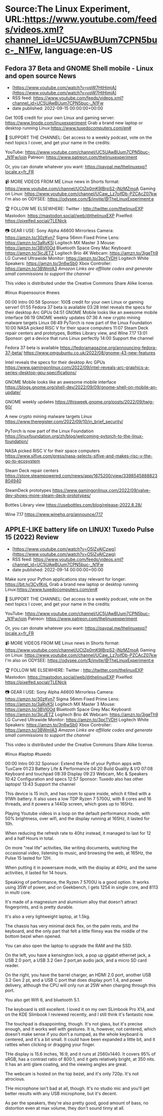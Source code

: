 # Source:The Linux Experiment, URL:https://www.youtube.com/feeds/videos.xml?channel_id=UC5UAwBUum7CPN5buc-_N1Fw, language:en-US

## Fedora 37 Beta and GNOME Shell mobile - Linux and open source News
 - [https://www.youtube.com/watch?v=vqW7HtHimjA](https://www.youtube.com/watch?v=vqW7HtHimjA)
 - RSS feed: https://www.youtube.com/feeds/videos.xml?channel_id=UC5UAwBUum7CPN5buc-_N1Fw
 - date published: 2022-09-15 00:00:00+00:00

Get 100$ credit for your own Linux and gaming server: https://www.linode.com/linuxexperiment 
Grab a brand new laptop or desktop running Linux:https://www.tuxedocomputers.com/en#


👏 SUPPORT THE CHANNEL:
Get access to a weekly podcast, vote on the next topics I cover, and get your name in the credits:

YouTube: https://www.youtube.com/channel/UC5UAwBUum7CPN5buc-_N1Fw/join
Patreon: https://www.patreon.com/thelinuxexperiment

Or, you can donate whatever you want: https://paypal.me/thelinuxexp?locale.x=fr_FR

📹 MORE VIDEOS FROM ME
Linux news in Shorts format: https://www.youtube.com/channel/UCtZp0mK9IBrpS2-jNzMZmoA
Gaming on Linux: https://www.youtube.com/channel/UCaw_Lz7oifDb-PZCAcZ07kw
I'm also on ODYSEE: https://odysee.com/$/invite/@TheLinuxExperiment:e

🏆 FOLLOW ME ELSEWHERE:
Twitter : http://twitter.com/thelinuxEXP
Mastodon: https://mastodon.social/web/@thelinuxEXP
Pixelfed: https://pixelfed.social/TLENick

📷 GEAR I USE:
Sony Alpha A6600 Mirrorless Camera: https://amzn.to/30zKyn7
Sigma 56mm Fixed Prime Lens: https://amzn.to/3aRvK5l
Logitech MX Master 3 Mouse: https://amzn.to/3BVI0Od
Bluetooth Space Grey Mac Keyboard: https://amzn.to/3jcJETZ
Logitech Brio 4K Webcam: https://amzn.to/3jgeTh9
LG Curved Ultrawide Monitor: https://amzn.to/3pcTVDH
Logitech White Speakers: https://amzn.to/3n6wSb0
Xbox Controller: https://amzn.to/3BWmIA3
*Amazon Links are affiliate codes and generate small commissions to support the channel*

This video is distributed under the Creative Commons Share Alike license.

#linux #opensource #news 

00:00 Intro
00:58 Sponsor: 100$ credit for your own Linux or gaming server!
01:55 Fedora 37 beta is available
03:28 Intel reveals the specs for their desktop Arc GPUs
04:51 GNOME Mobile looks like an awesome mobile interface
06:19 GNOME weekly updates
07:36 A new crypto mining malware targets Linux
08:49 PyTorch is now part of the Linux Foundation
10:00 NASA picked RISC V for their space computers
11:07 Steam Deck repair centers and prototypes, Bottles Library view, and Wine 7.17
13:01 Sponsor: get a device that runs Linux perfectly
14:00 Support the channel


Fedora 37 beta is available
https://fedoramagazine.org/announcing-fedora-37-beta/
https://www.omgubuntu.co.uk/2022/08/gnome-43-new-features

Intel reveals the specs for their desktop Arc GPUs
https://www.gamingonlinux.com/2022/09/intel-reveals-arc-graphics-a-series-desktop-gpu-specifications/

GNOME Mobile looks like an awesome mobile interface
https://blogs.gnome.org/shell-dev/2022/09/09/gnome-shell-on-mobile-an-update/

GNOME weekly updates
https://thisweek.gnome.org/posts/2022/09/twig-60/

A new crypto mining malware targets Linux
https://www.theregister.com/2022/09/10/in_brief_security/

PyTorch is now part of the Linux Foundation
https://linuxfoundation.org/zh/blog/welcoming-pytorch-to-the-linux-foundation/

NASA picked RISC V for their space computers
https://www.sifive.com/press/nasa-selects-sifive-and-makes-risc-v-the-go-to-ecosystem

Steam Deck repair centers
https://store.steampowered.com/news/app/1675200/view/3398545888823804940

SteamDeck prototypes
https://www.gamingonlinux.com/2022/09/valve-dev-shows-more-steam-deck-prototypes/

Bottles Library view
https://usebottles.com/blog/release-2022.8.28/

Wine 7.17
https://www.winehq.org/announce/7.17

## APPLE-LIKE battery life on LINUX! Tuxedo Pulse 15 (2022) Review
 - [https://www.youtube.com/watch?v=O5IZvAlCzwg](https://www.youtube.com/watch?v=O5IZvAlCzwg)
 - RSS feed: https://www.youtube.com/feeds/videos.xml?channel_id=UC5UAwBUum7CPN5buc-_N1Fw
 - date published: 2022-09-14 00:00:00+00:00

Make sure your Python applications stay relevant for longer: https://bit.ly/3CyfKnL 
Grab a brand new laptop or desktop running Linux:https://www.tuxedocomputers.com/en#


👏 SUPPORT THE CHANNEL:
Get access to a weekly podcast, vote on the next topics I cover, and get your name in the credits:

YouTube: https://www.youtube.com/channel/UC5UAwBUum7CPN5buc-_N1Fw/join
Patreon: https://www.patreon.com/thelinuxexperiment

Or, you can donate whatever you want: https://paypal.me/thelinuxexp?locale.x=fr_FR

📹 MORE VIDEOS FROM ME
Linux news in Shorts format: https://www.youtube.com/channel/UCtZp0mK9IBrpS2-jNzMZmoA
Gaming on Linux: https://www.youtube.com/channel/UCaw_Lz7oifDb-PZCAcZ07kw
I'm also on ODYSEE: https://odysee.com/$/invite/@TheLinuxExperiment:e

🏆 FOLLOW ME ELSEWHERE:
Twitter : http://twitter.com/thelinuxEXP
Mastodon: https://mastodon.social/web/@thelinuxEXP
Pixelfed: https://pixelfed.social/TLENick

📷 GEAR I USE:
Sony Alpha A6600 Mirrorless Camera: https://amzn.to/30zKyn7
Sigma 56mm Fixed Prime Lens: https://amzn.to/3aRvK5l
Logitech MX Master 3 Mouse: https://amzn.to/3BVI0Od
Bluetooth Space Grey Mac Keyboard: https://amzn.to/3jcJETZ
Logitech Brio 4K Webcam: https://amzn.to/3jgeTh9
LG Curved Ultrawide Monitor: https://amzn.to/3pcTVDH
Logitech White Speakers: https://amzn.to/3n6wSb0
Xbox Controller: https://amzn.to/3BWmIA3
*Amazon Links are affiliate codes and generate small commissions to support the channel*

This video is distributed under the Creative Commons Share Alike license.

#linux #laptop #tuxedo 

00:00 Intro
00:32 Sponsor: Extend the life of your Python apps with TuxCare
01:23 Battery Life & Performance
04:20 Build Quality & I/O
07:08 Keyboard and touchpad
08:39 Display
09:23 Webcam, Mic & Speakers
10:42 Configuration and specs
12:57 Sponsor: Tuxedo also has other laptops!
13:43 Support the channel

This device is 15 inch, and has room to spare inside, which it filled with a 91Wh battery. It also uses a low TDP Ryzen 7 5700U, with 8 cores and 16 threads, and it powers a 1440p screen, which goes up to 165Hz.

Playing Youtube videos in a loop on the default performance mode, with 50% brightness, over wifi, and the display running at 165Hz, it lasted for 10h.

When reducing the refresh rate to 40hz instead, it managed to last for 12 and a half Hours in total.

On more "real life" activities, like writing documents, watching the occasional video, listening to music, and browsing the web, at 165Hz, the Pulse 15 lasted for 12H.

When putting it in powersave mode, with the display at 40Hz, and the same activities, it lasted for 14 hours.

Speaking of performance, the Ryzen 7 5700U is a good option. It works using 35W of power, and on Geekbench, I gets 1254 in single core, and 8113 in multi core.

It's made of a magnesium and aluminium alloy that doesn't attract fingerprints, and is pretty durable.

It's also a very lightweight laptop, at 1.5kg.

The chassis has very minimal deck flex, on the palm rests, and the keyboard, and the only part that felt a little flimsy was the middle of the bottom bezel when opened.

You can also open the laptop to upgrade the RAM and the SSD. 

On the left, you have a kensington lock, a pop up gigabit ethernet jack, a USB 2.0 port, a USB 3.2 Gen 2 port,an audio jack, and a micro SD card reader.

On the right, you have the barrel charger, an HDMI 2.0 port, another USB 3.2 Gen 2 pt, and a USB C port that does display port 1.4, and power delivery, although the CPU will only run at 25W when charging through this port.

You also get Wifi 6, and bluetooth 5.1.

The keyboard is still excellent. I loved it on my own SLimbook Pro X14, and on the KDE Slimbook I reviewed recently, and I still think it's fantastic now.

The touchpad is disappointing, though. It's not glass, but it's precise enough, and it works well with gestures. It is, however, not centered, which doesn't make sense if you don't a numpad, as the whole keyboard is centered, and it's a bit small. It could have been expanded a little bit, and it rattles when clicking or dragging your finger.

THe display is 15.6 inches, 16:9, and it runs at 2560x1440. It covers 95% of sRGB, has a contrast ratio of 800:1, and it gets relatively bright, at 350 nits. It has an anti glare coating, and the viewing angles are great.

The webcam is hosted on the top bezel, and it's only 720p. It's not atrocious.

THe microphone isn't bad at all, though. It's no studio mic and you'll get better results with any USB microphone, but it's decent.

As per the speakers, they're also pretty good, good amount of bass, no distortion even at max volume, they don't sound tinny at all.

